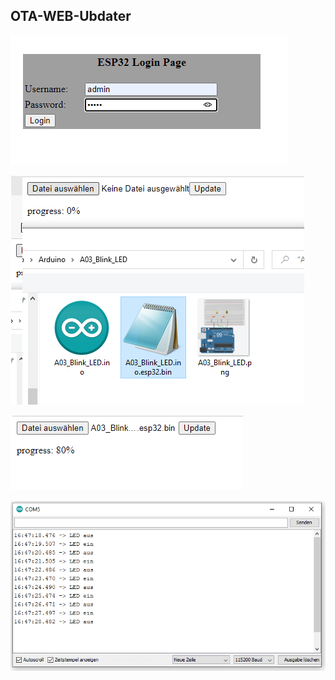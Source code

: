 ## OTA-WEB-Ubdater

![image](https://github.com/frankyhub/Arduino-Beispiele_I/blob/master/A61%20OTA-WEB-Ubdater/OTA1.png)


![image](https://github.com/frankyhub/Arduino-Beispiele_I/blob/master/A61%20OTA-WEB-Ubdater/OTA2.png)


![image](https://github.com/frankyhub/Arduino-Beispiele_I/blob/master/A61%20OTA-WEB-Ubdater/OTA3.png)


![image](https://github.com/frankyhub/Arduino-Beispiele_I/blob/master/A61%20OTA-WEB-Ubdater/OTA4.png)
